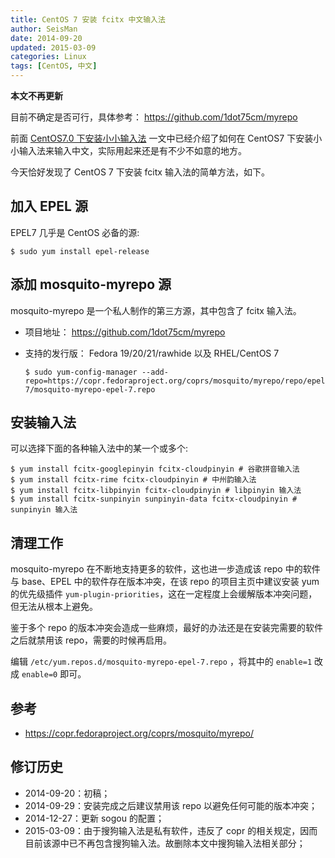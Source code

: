 ```yaml
---
title: CentOS 7 安装 fcitx 中文输入法
author: SeisMan
date: 2014-09-20
updated: 2015-03-09
categories: Linux
tags: [CentOS, 中文]
---
```


**本文不再更新**

目前不确定是否可行，具体参考： <https://github.com/1dot75cm/myrepo>

前面 [CentOS7.0 下安装小小输入法](/install-yong-chinese-input-method-under-centos-7.html) 一文中已经介绍了如何在 CentOS7 下安装小小输入法来输入中文，实际用起来还是有不少不如意的地方。

今天恰好发现了 CentOS 7 下安装 fcitx 输入法的简单方法，如下。

## 加入 EPEL 源

EPEL7 几乎是 CentOS 必备的源:

    $ sudo yum install epel-release

## 添加 mosquito-myrepo 源

mosquito-myrepo 是一个私人制作的第三方源，其中包含了 fcitx 输入法。

-   项目地址： <https://github.com/1dot75cm/myrepo>
-   支持的发行版： Fedora 19/20/21/rawhide 以及 RHEL/CentOS 7

        $ sudo yum-config-manager --add-repo=https://copr.fedoraproject.org/coprs/mosquito/myrepo/repo/epel-7/mosquito-myrepo-epel-7.repo

## 安装输入法

可以选择下面的各种输入法中的某一个或多个:

    $ yum install fcitx-googlepinyin fcitx-cloudpinyin # 谷歌拼音输入法
    $ yum install fcitx-rime fcitx-cloudpinyin # 中州韵输入法
    $ yum install fcitx-libpinyin fcitx-cloudpinyin # libpinyin 输入法
    $ yum install fcitx-sunpinyin sunpinyin-data fcitx-cloudpinyin # sunpinyin 输入法

## 清理工作

mosquito-myrepo 在不断地支持更多的软件，这也进一步造成该 repo 中的软件与 base、EPEL 中的软件存在版本冲突，在该 repo 的项目主页中建议安装 yum 的优先级插件 `yum-plugin-priorities`，这在一定程度上会缓解版本冲突问题，但无法从根本上避免。

鉴于多个 repo 的版本冲突会造成一些麻烦，最好的办法还是在安装完需要的软件之后就禁用该 repo，需要的时候再启用。

编辑 `/etc/yum.repos.d/mosquito-myrepo-epel-7.repo` ，将其中的 `enable=1` 改成 `enable=0` 即可。

## 参考

-   <https://copr.fedoraproject.org/coprs/mosquito/myrepo/>

## 修订历史

-   2014-09-20：初稿；
-   2014-09-29：安装完成之后建议禁用该 repo 以避免任何可能的版本冲突；
-   2014-12-27：更新 sogou 的配置；
-   2015-03-09：由于搜狗输入法是私有软件，违反了 copr 的相关规定，因而目前该源中已不再包含搜狗输入法。故删除本文中搜狗输入法相关部分；
